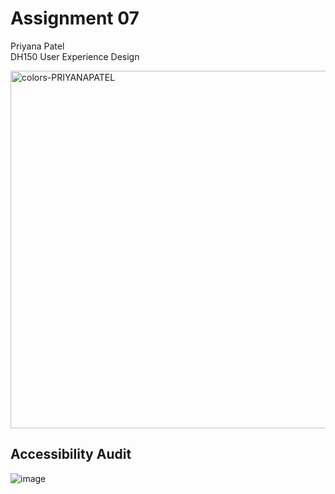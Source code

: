 # Assignment 07
Priyana Patel <br />
DH150 User Experience Design 

<img width="572" alt="colors-PRIYANAPATEL" src="https://user-images.githubusercontent.com/59623155/74768214-0b0b6400-523d-11ea-8a51-4fe0ae8a0ea6.png">

## Accessibility Audit 
![image](https://user-images.githubusercontent.com/59623155/74769999-3c396380-5240-11ea-8f79-46e682320cba.png)
